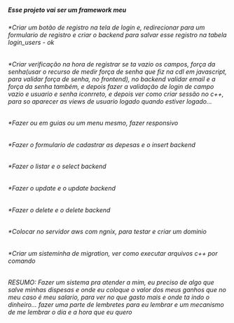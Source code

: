 ##### Esse projeto vai ser um framework meu

###### *Criar um botão de registro na tela de login e, redirecionar para um formulario de registro e criar o backend para salvar esse registro na tabela login_users - ok

###### *Criar verificação na hora de registrar se ta vazio os campos, força da senha(usar o recurso de medir força de senha que fiz na cdl em javascript, para validar força de senha, no frontend), no backend validar email e a força da senha também, e depois fazer a validação de login de campo vazio e usuario e senha iconrreto, e depois ver como criar sessão no c++, para so aparecer as views de usuario logado quando estiver logado...

###### *Fazer ou em guias ou um menu mesmo, fazer responsivo

###### *Fazer o formulario de cadastrar as depesas e o insert backend

###### *Fazer o listar e o select backend

###### *Fazer o update e o update backend

###### *Fazer o delete e o delete backend

###### *Colocar no servidor aws com ngnix, para testar e criar um dominio

###### *Criar um sisteminha de migration, ver como executar arquivos c++ por comando

###### RESUMO: Fazer um sistema pra atender a mim, eu preciso de algo que salve minhas dispesas e onde eu coloque o valor dos meus ganhos que no meu caso é meu salario, para ver no que gasto mais e onde ta indo o dinheiro... fazer uma parte de lembretes para eu lembrar e um mecanismo de me lembrar o dia e a hora que eu quero 